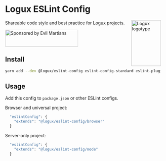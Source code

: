 # Logux ESLint Config

<img align="right" width="95" height="148" title="Logux logotype"
     src="https://logux.io/logotype.svg">

Shareable code style and best practice for [Logux] projects.

[Logux]: https://logux.io/

<a href="https://evilmartians.com/?utm_source=logux-docs">
  <img src="https://evilmartians.com/badges/sponsored-by-evil-martians.svg"
       alt="Sponsored by Evil Martians" width="236" height="54">
</a>

## Install

```sh
yarn add --dev @logux/eslint-config eslint-config-standard eslint-plugin-promise eslint-plugin-jest eslint-plugin-node eslint-plugin-es5 eslint-plugin-standard eslint-plugin-security eslint-plugin-import eslint-plugin-prefer-let eslint-plugin-unicorn eslint
```


## Usage

Add this config to `package.json` or other ESLint configs.

Browser and universal project:

```js
  "eslintConfig": {
    "extends": "@logux/eslint-config/browser"
  }
```

Server-only project:

```js
  "eslintConfig": {
    "extends": "@logux/eslint-config/node"
  }
```
